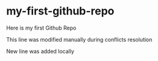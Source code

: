 # my-first-github-repo
Here is my first Github Repo

This line was modified manually during conflicts resolution

New line was added locally
